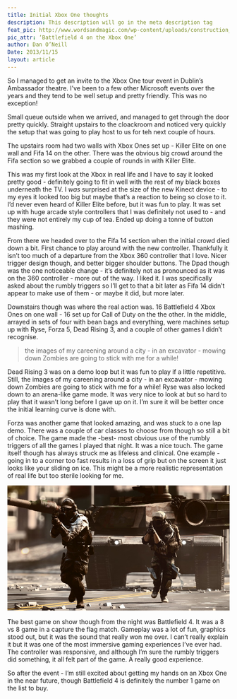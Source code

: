 ```yaml
---
title: Initial Xbox One thoughts
description: This description will go in the meta description tag
feat_pic: http://www.wordsandmagic.com/wp-content/uploads/construction_1p_1920x1080.jpg
pic_attr: ‘Battlefield 4 on the Xbox One’
author: Dan O’Neill
Date: 2013/11/15
layout: article
---
```


So I managed to get an invite to the Xbox One tour event in Dublin’s Ambassador theatre. I’ve been to a few other Microsoft events over the years and they tend to be well setup and pretty friendly. This was no exception!

Small queue outside when we arrived, and managed to get through the door pretty quickly. Straight upstairs to the cloackroom and noticed very quickly the setup that was going to play host to us for teh next couple of hours. 

The upstairs room had two walls with Xbox Ones set up - Killer Elite on one wall and Fifa 14 on the other. There was the obvious big crowd around the Fifa section so we grabbed a couple of rounds in with Killer Elite. 

This was my first look at the Xbox in real life and I have to say it looked pretty good - definitely going to fit in well with the rest of my black boxes underneath the TV. I *was* surprised at the size of the new Kinect device - to my eyes it looked too big but maybe that’s a reaction to being so close to it. I’d never even heard of Killer Elite before, but it was fun to play. It was set up with huge arcade style controllers that I was definitely not used to - and they were not entirely my cup of tea. Ended up doing a tonne of button mashing. 

From there we headed over to the Fifa 14 section when the initial crowd died down a bit. First chance to play around with the new controller. Thankfully it isn’t too much of a departure from the Xbox 360 controller that I love. Nicer trigger design though, and better bigger shoulder buttons. The Dpad though was the one noticeable change - it’s  definitely not as pronounced as it was on the 360 controller - more out of the way. I liked it. I was specifically asked about the rumbly triggers so I’ll get to that a bit later as Fifa 14 didn’t appear to make use of them - or maybe it did, but more later.

Downstairs though was where the real action was. 16 Battlefield 4 Xbox Ones on one wall - 16 set up for Call of Duty on the the other. In the middle, arrayed in sets of four with bean bags and everything, were machines setup up with Ryse, Forza 5, Dead Rising 3, and a couple of other games I didn’t recognise.

>the images of my careening around a city - in an excavator - mowing down Zombies are going to stick with me for a while!

Dead Rising 3 was on a demo loop but it was fun to play if a little repetitive. Still, the images of my careening around a city - in an excavator - mowing down Zombies are going to stick with me for a while! Ryse was also locked down to an arena-like game mode. It was very nice to look at but so hard to play that it wasn’t long before I gave up on it. I’m sure it will be better once the initial learning curve is done with. 

Forza was another game that looked amazing, and was stuck to a one lap demo. There was a couple of car classes to choose from though so still a bit of choice. The game made the -best- most obvious use of the rumbly triggers of all the games I played that night. It was a nice touch. The game itself though has always struck me as lifeless and clinical. One example - going in to a corner too fast results in a loss of grip but on the screen it just looks like your sliding on ice. This might be a more realistic representation of real life but too sterile looking for me.

![Battlefield 4 from Xbox.com](wp-content/uploads/E3_MP_02-960x540.jpg)

The best game on show though from the night was Battlefield 4.  It was a 8 vs 8 game in a capture the flag match. Gameplay was a lot of fun,  graphics stood out, but it was the sound that really won me over. I can’t really explain it but it was one of the most immersive gaming experiences I’ve ever had. The controller was responsive, and although I’m sure the rumbly triggers did something, it all felt part of the game. A really good experience. 

So after the event - I’m still excited about getting my hands on an Xbox One in the near future, though Battlefield 4 is definitely the number 1 game on the list to buy.
